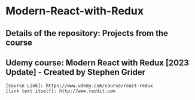 # Modern-React-with-Redux
  ## Details of the repository: Projects from the course
  ## Udemy course: Modern React with Redux [2023 Update] - Created by Stephen Grider
    [Course Link]: https://www.udemy.com/course/react-redux
    [link text itself]: http://www.reddit.com
